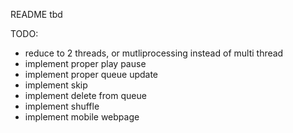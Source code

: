 README tbd

TODO:
- reduce to 2 threads, or mutliprocessing instead of multi thread
- implement proper play pause
- implement proper queue update
- implement skip
- implement delete from queue
- implement shuffle
- implement mobile webpage